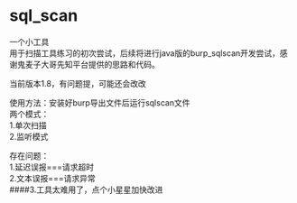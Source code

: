 # sql_scan
一个小工具<br>
用于扫描工具练习的初次尝试，后续将进行java版的burp_sqlscan开发尝试，感谢鬼麦子大哥先知平台提供的思路和代码。<br>

当前版本1.8，有问题提，可能还会改改<br>

使用方法：安装好burp导出文件后运行sqlscan文件<br>
两个模式：<br>
1.单次扫描<br>
2.监听模式<br>


存在问题：<br>
1.延迟误报===请求超时<br>
2.文本误报===请求异常<br>
####3.工具太难用了，点个小星星加快改进<br>
